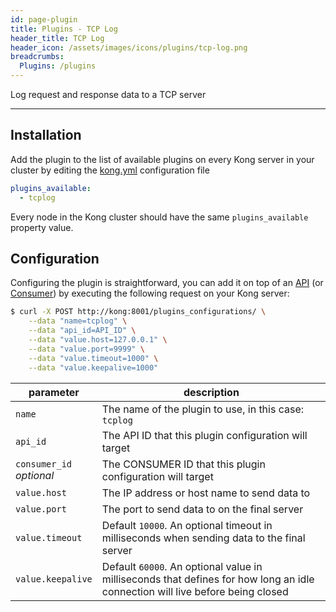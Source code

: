 ```yaml
---
id: page-plugin
title: Plugins - TCP Log
header_title: TCP Log
header_icon: /assets/images/icons/plugins/tcp-log.png
breadcrumbs:
  Plugins: /plugins
---
```


Log request and response data to a TCP server

---

## Installation

Add the plugin to the list of available plugins on every Kong server in your cluster by editing the [kong.yml][configuration] configuration file

```yaml
plugins_available:
  - tcplog
```

Every node in the Kong cluster should have the same `plugins_available` property value.

## Configuration

Configuring the plugin is straightforward, you can add it on top of an [API][api-object] (or [Consumer][consumer-object]) by executing the following request on your Kong server:

```bash
$ curl -X POST http://kong:8001/plugins_configurations/ \
    --data "name=tcplog" \
    --data "api_id=API_ID" \
    --data "value.host=127.0.0.1" \
    --data "value.port=9999" \
    --data "value.timeout=1000" \
    --data "value.keepalive=1000"
```

parameter                               | description
 ---                                    | ---
`name`                                  | The name of the plugin to use, in this case: `tcplog`
`api_id`                                | The API ID that this plugin configuration will target
`consumer_id`<br>*optional*             | The CONSUMER ID that this plugin configuration will target
`value.host`                            | The IP address or host name to send data to
`value.port`                            | The port to send data to on the final server
`value.timeout`                         | Default `10000`. An optional timeout in milliseconds when sending data to the final server
`value.keepalive`                       | Default `60000`. An optional value in milliseconds that defines for how long an idle connection will live before being closed

[api-object]: /docs/{{site.data.kong_latest.version}}/admin-api/#api-object
[configuration]: /docs/{{site.data.kong_latest.version}}/configuration
[consumer-object]: /docs/{{site.data.kong_latest.version}}/admin-api/#consumer-object
